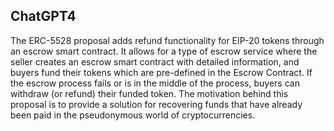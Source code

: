 ## ChatGPT4

The ERC-5528 proposal adds refund functionality for EIP-20 tokens through an escrow smart contract. It allows for a type of escrow service where the seller creates an escrow smart contract with detailed information, and buyers fund their tokens which are pre-defined in the Escrow Contract. If the escrow process fails or is in the middle of the process, buyers can withdraw (or refund) their funded token. The motivation behind this proposal is to provide a solution for recovering funds that have already been paid in the pseudonymous world of cryptocurrencies.
